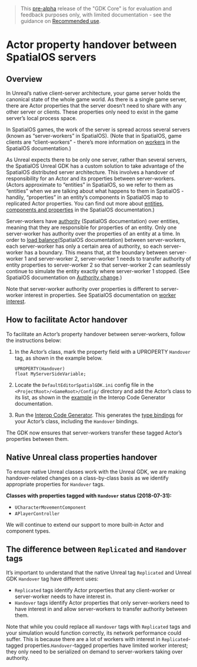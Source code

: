 > This [pre-alpha](https://docs.improbable.io/reference/latest/shared/release-policy#maturity-stages) release of the "GDK Core" is for evaluation and feedback purposes only, with limited documentation - see the guidance on [Recommended use](https://github.com/spatialos/UnityGDK/blob/master/README.md#recommended-use).

# Actor property handover between SpatialOS servers
## Overview

In Unreal’s native client-server architecture, your game server holds the canonical state of the whole game world. As there is a single game server, there are Actor properties that the server doesn’t need to share with any other server or clients. These properties only need to exist in the game server’s local process space. 

In SpatialOS games, the work of the server is spread across several servers (known as “server-workers” in SpatialOS). (Note that in SpatialOS, game clients are “client-workers” - there’s more information on [workers](https://docs.improbable.io/reference/13.1/shared/concepts/workers) in the SpatialOS documentation.)

As Unreal expects there to be only one server, rather than several servers, the SpatialOS Unreal GDK has a custom solution to take advantage of the SpatialOS distributed server architecture. This involves a handover of responsibility for an Actor and its properties between server-workers. (Actors approximate to “entities” in SpatialOS, so we refer to them as “entities” when we are talking about what happens to them in SpatialOS - handily, “properties” in an entity’s components in SpatialOS map to replicated Actor properties. You can find out more about [entities, components and properties](https://docs.improbable.io/reference/13.1/shared/concepts/entities) in the SpatialOS documentation.)

Server-workers have [authority](https://docs.improbable.io/reference/13.1/shared/design/understanding-access#understanding-read-and-write-access-authority) (SpatialOS documentation) over entities, meaning that they are responsible for properties of an entity. Only one server-worker has authority over the properties of an entity at a time. In order to [load balance](https://docs.improbable.io/reference/13.1/shared/glossary#load-balancing)(SpatialOS documentation) between server-workers, each server-worker has only a certain area of authority, so each server-worker has a boundary. 
This means that, at the boundary between server-worker 1 and server-worker 2,  server-worker 1 needs to transfer authority of entity properties to server-worker 2 so that server-worker 2 can seamlessly continue to simulate the entity exactly where server-worker 1 stopped. (See SpatialOS documentation on [Authority change](https://docs.improbable.io/reference/13.1/shared/design/operations#authoritychange).)

Note that server-worker authority over properties is different to server-worker interest in properties. See SpatialOS documentation on [worker interest](https://docs.improbable.io/reference/13.1/shared/glossary#interest).

## How to facilitate Actor handover

To facilitate an Actor’s property handover between server-workers, follow the instructions below:
1.  In the Actor’s class, mark the property field with a UPROPERTY `Handover` tag, as shown in the example below.

    ```
    UPROPERTY(Handover)
    float MyServerSideVariable;
    ```
    
2. Locate the `DefaultEditorSpatialGDK.ini` config file in the `<ProjectRoot>/<GameRoot>/Config/` directory and add the Actor’s class to its list, as shown in the [example](./interop.md#example-file-snippet) in the Interop Code Generator documentation.

1. Run the [Interop Code Generator](./interop.md). This generates the [type bindings](./glossary.md#type-bindings) for your Actor’s class, including the `Handover` bindings.

The GDK now ensures that server-workers transfer these tagged Actor’s properties between them. 

## Native Unreal class properties handover
To ensure native Unreal classes work with the Unreal GDK, we are making handover-related changes on a class-by-class basis as we identify appropriate properties for `Handover` tags.

**Classes with properties tagged with `Handover` status (2018-07-31):**
* `UCharacterMovementComponent`
* `APlayerController`

We will continue to extend our support to more built-in Actor and component types.   

## The difference between `Replicated` and `Handover` tags
It’s important to understand that the native Unreal tag `Replicated` and Unreal GDK `Handover` tag have different uses:
* `Replicated` tags identify Actor properties that any client-worker or server-worker needs to have interest in. 
* `Handover` tags identify Actor properties that only server-workers need to have interest in and allow server-workers to transfer authority between them.

Note that while you could replace all `Handover` tags with `Replicated` tags and your simulation would function correctly, its network performance could suffer. This is because there are a lot of workers with interest in `Replicated`-tagged properties.`Handover`-tagged properties have limited worker interest; they only need to be serialized on demand to server-workers taking over authority. 

